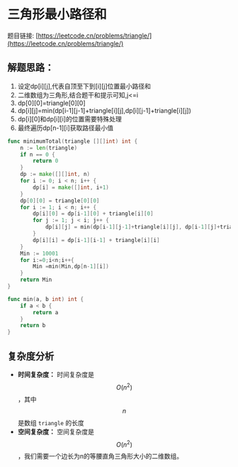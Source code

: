 # 三角形最小路径和

题目链接: [https://leetcode.cn/problems/triangle/](https://leetcode.cn/problems/triangle/)

## 解题思路：

1. 设定dp[i][j],代表自顶至下到[i][j]位置最小路径和
2. 二维数组为三角形,结合题干和提示可知,j<=i
3. dp[0][0]=triangle[0][0]
4. dp[i][j]=min(dp[i-1][j-1]+triangle[i][j],dp[i][j-1]+triangle[i][j])
5. dp[i][0]和dp[i][i]的位置需要特殊处理
6. 最终遍历dp[n-1][i]获取路径最小值

```go
func minimumTotal(triangle [][]int) int {
    n := len(triangle)
    if n == 0 {
        return 0
    }
    dp := make([][]int, n)
    for i := 0; i < n; i++ {
        dp[i] = make([]int, i+1)
    }
    dp[0][0] = triangle[0][0]
    for i := 1; i < n; i++ {
        dp[i][0] = dp[i-1][0] + triangle[i][0]
        for j := 1; j < i; j++ {
            dp[i][j] = min(dp[i-1][j-1]+triangle[i][j], dp[i-1][j]+triangle[i][j])
        }
        dp[i][i] = dp[i-1][i-1] + triangle[i][i]
    }
    Min := 10001
    for i:=0;i<n;i++{
        Min =min(Min,dp[n-1][i])
    }
    return Min
}

func min(a, b int) int {
    if a < b {
        return a
    }
    return b
}
```

## 复杂度分析

- **时间复杂度：** 时间复杂度是 $$O(n^2)$$，其中 $$n$$ 是数组 `triangle` 的长度
- **空间复杂度：** 空间复杂度是 $$O(n^2)$$，我们需要一个边长为n的等腰直角三角形大小的二维数组。
